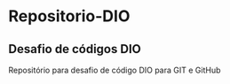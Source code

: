 # Repositorio-DIO
## Desafio de códigos DIO

Repositório para desafio de código DIO para GIT e GitHub
